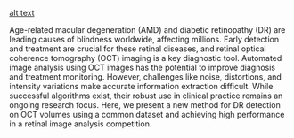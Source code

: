 [alt text](images/Retinal_Images.jpg)

Age-related macular degeneration (AMD) and diabetic retinopathy (DR) are leading causes of blindness worldwide, affecting millions. Early detection and treatment are crucial for these retinal diseases, and retinal optical coherence tomography (OCT) imaging is a key diagnostic tool. Automated image analysis using OCT images has the potential to improve diagnosis and treatment monitoring. However, challenges like noise, distortions, and intensity variations make accurate information extraction difficult. While successful algorithms exist, their robust use in clinical practice remains an ongoing research focus. Here, we present a new method for DR detection on OCT volumes using a common dataset and achieving high performance in a retinal image analysis competition.

